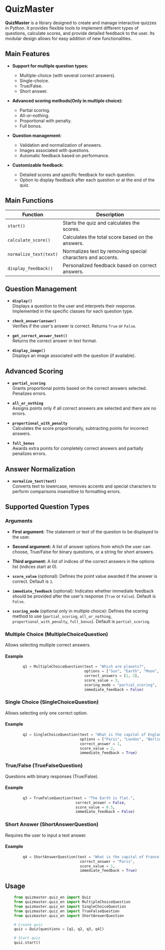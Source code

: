 # QuizMaster

**QuizMaster** is a library designed to create and manage interactive quizzes in Python. It provides flexible tools to implement different types of questions, calculate scores, and provide detailed feedback to the user. Its modular design allows for easy addition of new functionalities.

## Main Features

- **Support for multiple question types:**

  - Multiple-choice (with several correct answers).
  - Single-choice.
  - True/False.
  - Short answer.

- **Advanced scoring methods(Only in multiple choice):**

  - Partial scoring.
  - All-or-nothing.
  - Proportional with penalty.
  - Full bonus.

- **Question management:**

  - Validation and normalization of answers.
  - Images associated with questions.
  - Automatic feedback based on performance.

- **Customizable feedback:**

  - Detailed scores and specific feedback for each question.
  - Option to display feedback after each question or at the end of the quiz.

## Main Functions

| **Function**             | **Description**                                             |
|--------------------------|-------------------------------------------------------------|
| `start()`                | Starts the quiz and calculates the scores.                  |
| `calculate_score()`      | Calculates the total score based on the answers.            |
| `normalize_text(text)`   | Normalizes text by removing special characters and accents. |
| `display_feedback()`     | Personalized feedback based on correct answers.             |

## Question Management

- **`display()`**  
  Displays a question to the user and interprets their response. Implemented in the specific classes for each question type.

- **`check_answer(answer)`**  
  Verifies if the user's answer is correct. Returns `True` or `False`.

- **`get_correct_answer_text()`**  
  Returns the correct answer in text format.

- **`display_image()`**  
  Displays an image associated with the question (if available).

## Advanced Scoring

- **`partial_scoring`**  
  Grants proportional points based on the correct answers selected. Penalizes errors.

- **`all_or_nothing`**  
  Assigns points only if all correct answers are selected and there are no errors.

- **`proportional_with_penalty`**  
  Calculates the score proportionally, subtracting points for incorrect answers.

- **`full_bonus`**  
  Awards extra points for completely correct answers and partially penalizes errors.

## Answer Normalization

- **`normalize_text(text)`**  
  Converts text to lowercase, removes accents and special characters to perform comparisons insensitive to formatting errors.

## Supported Question Types

### Arguments

- **First argument:** The statement or text of the question to be displayed to the user.
- **Second argument:** A list of answer options from which the user can choose, True/False for binary questions, or a string for short answers.
- **Third argument:** A list of indices of the correct answers in the options list (indices start at 0).
- **`score_value`** (optional): Defines the point value awarded if the answer is correct. Default is `1`.
- **`immediate_feedback`** (optional): Indicates whether immediate feedback should be provided after the user's response (`True` or `False`). Default is `False`.

- **`scoring_mode`** (optional only in multiple choice): Defines the scoring method to use (`partial_scoring`, `all_or_nothing`, `proportional_with_penalty`, `full_bonus`). Default is `partial_scoring`.

### Multiple Choice (MultipleChoiceQuestion)

Allows selecting multiple correct answers.

#### Example

```python
        q1 = MultipleChoiceQuestion(text = "Which are planets?", 
                                    options = ["Sun", "Earth", "Moon", "Mars"], 
                                    correct_answers = [1, 3], 
                                    score_value = 3, 
                                    scoring_mode = "partial_scoring", 
                                    immediate_feedback = False)

```

### Single Choice (SingleChoiceQuestion)

Allows selecting only one correct option.

#### Example

```python
        q2 = SingleChoiceQuestion(text = "What is the capital of England?",
                                  options = ["Paris", "London", "Berlin", "Rome"],
                                  correct_answer = 1,
                                  score_value = 2,
                                  immediate_feedback = True)
```

### True/False (TrueFalseQuestion)
Questions with binary responses (True/False).

#### Example

```python
        q3 = TrueFalseQuestion(text = "The Earth is flat.", 
                                correct_answer = False, 
                                score_value = 0.5, 
                                immediate_feedback = False)
```

### Short Answer (ShortAnswerQuestion)
Requires the user to input a text answer.

#### Example

```python
        q4 = ShortAnswerQuestion(text = "What is the capital of France?", 
                                  correct_answer = "Paris", 
                                  score_value = 1, 
                                  immediate_feedback = True)
```

## Usage

```python
    from quizmaster.quiz_en import Quiz
    from quizmaster.quiz_en import MultipleChoiceQuestion
    from quizmaster.quiz_en import SingleChoiceQuestion
    from quizmaster.quiz_en import TrueFalseQuestion
    from quizmaster.quiz_en import ShortAnswerQuestion

    # Create quiz
    quiz = Quiz(questions = [q1, q2, q3, q4])

    # Start quiz
    quiz.start()
```
